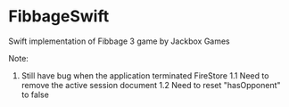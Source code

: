 # FibbageSwift
Swift implementation of Fibbage 3 game by Jackbox Games

Note:
1. Still have bug when the application terminated
FireStore
    1.1 Need to remove the active session document
    1.2 Need to reset "hasOpponent" to false
    
